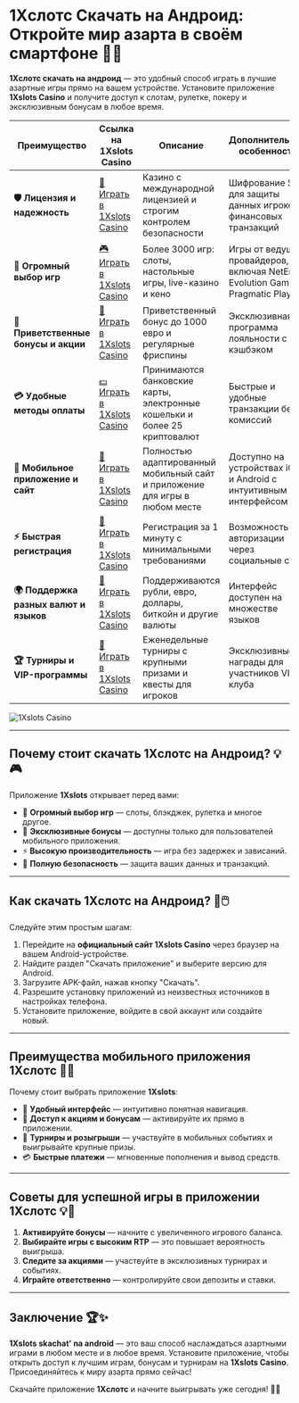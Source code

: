 # 1Xслотс Скачать на Андроид: Откройте мир азарта в своём смартфоне 🎰📱

**1Xслотс скачать на андроид** — это удобный способ играть в лучшие азартные игры прямо на вашем устройстве. Установите приложение **1Xslots Casino** и получите доступ к слотам, рулетке, покеру и эксклюзивным бонусам в любое время.

| **Преимущество**                      | **Ссылка на 1Xslots Casino**               | **Описание**                                       | **Дополнительные особенности**                     |
|----------------------------------------|--------------------------------------------|--------------------------------------------------|--------------------------------------------------|
| **🛡️ Лицензия и надежность**           | [🔗 Играть в 1Xslots Casino](https://brandplay.link/hSB1khtr) | Казино с международной лицензией и строгим контролем безопасности | Шифрование SSL для защиты данных игроков и финансовых транзакций |
| **🎰 Огромный выбор игр**              | [🎮 Играть в 1Xslots Casino](https://brandplay.link/hSB1khtr) | Более 3000 игр: слоты, настольные игры, live-казино и кено | Игры от ведущих провайдеров, включая NetEnt, Evolution Gaming, Pragmatic Play |
| **🎁 Приветственные бонусы и акции**   | [🎉 Играть в 1Xslots Casino](https://brandplay.link/hSB1khtr) | Приветственный бонус до 1000 евро и регулярные фриспины | Эксклюзивная программа лояльности с кэшбэком |
| **💳 Удобные методы оплаты**           | [💵 Играть в 1Xslots Casino](https://brandplay.link/hSB1khtr) | Принимаются банковские карты, электронные кошельки и более 25 криптовалют | Быстрые и удобные транзакции без комиссий |
| **📱 Мобильное приложение и сайт**     | [📲 Играть в 1Xslots Casino](https://brandplay.link/hSB1khtr) | Полностью адаптированный мобильный сайт и приложение для игры в любом месте | Доступно на устройствах iOS и Android с интуитивным интерфейсом |
| **⚡ Быстрая регистрация**             | [🔑 Играть в 1Xslots Casino](https://brandplay.link/hSB1khtr) | Регистрация за 1 минуту с минимальными требованиями | Возможность авторизации через социальные сети |
| **🌍 Поддержка разных валют и языков** | [💱 Играть в 1Xslots Casino](https://brandplay.link/hSB1khtr) | Поддерживаются рубли, евро, доллары, биткойн и другие валюты | Интерфейс доступен на множестве языков |
| **🏆 Турниры и VIP-программы**         | [🥇 Играть в 1Xslots Casino](https://brandplay.link/hSB1khtr) | Еженедельные турниры с крупными призами и квесты для игроков | Эксклюзивные награды для участников VIP-клуба |

![1Xslots Casino](https://wrc-info.ru/uploads/posts/2022-12/1670410770_1xslots.jpg)

---

## Почему стоит скачать 1Xслотс на Андроид? 💡🎮

Приложение **1Xslots** открывает перед вами:

- 🎰 **Огромный выбор игр** — слоты, блэкджек, рулетка и многое другое.
- 🎁 **Эксклюзивные бонусы** — доступны только для пользователей мобильного приложения.
- ⚡ **Высокую производительность** — игра без задержек и зависаний.
- 🔐 **Полную безопасность** — защита ваших данных и транзакций.

---

## Как скачать 1Xслотс на Андроид? 🚀🖱️

Следуйте этим простым шагам:

1. Перейдите на **официальный сайт 1Xslots Casino** через браузер на вашем Android-устройстве.
2. Найдите раздел "Скачать приложение" и выберите версию для Android.
3. Загрузите APK-файл, нажав кнопку "Скачать".
4. Разрешите установку приложений из неизвестных источников в настройках телефона.
5. Установите приложение, войдите в свой аккаунт или создайте новый.

---

## Преимущества мобильного приложения 1Xслотс 🌟📱

Почему стоит выбрать приложение **1Xslots**:

- 📱 **Удобный интерфейс** — интуитивно понятная навигация.
- 🎲 **Доступ к акциям и бонусам** — активируйте их прямо в приложении.
- 🎁 **Турниры и розыгрыши** — участвуйте в мобильных событиях и выигрывайте крупные призы.
- 💳 **Быстрые платежи** — мгновенные пополнения и вывод средств.

---

## Советы для успешной игры в приложении 1Xслотс 💡🎯

1. **Активируйте бонусы** — начните с увеличенного игрового баланса.
2. **Выбирайте игры с высоким RTP** — это повышает вероятность выигрыша.
3. **Следите за акциями** — участвуйте в эксклюзивных турнирах и событиях.
4. **Играйте ответственно** — контролируйте свои депозиты и ставки.

---

## Заключение 🏆✨

**1Xslots skachat' na android** — это ваш способ наслаждаться азартными играми в любом месте и в любое время. Установите приложение, чтобы открыть доступ к лучшим играм, бонусам и турнирам на **1Xslots Casino**. Присоединяйтесь к миру азарта прямо сейчас!

Скачайте приложение **1Xслотс** и начните выигрывать уже сегодня! 🎰📱
